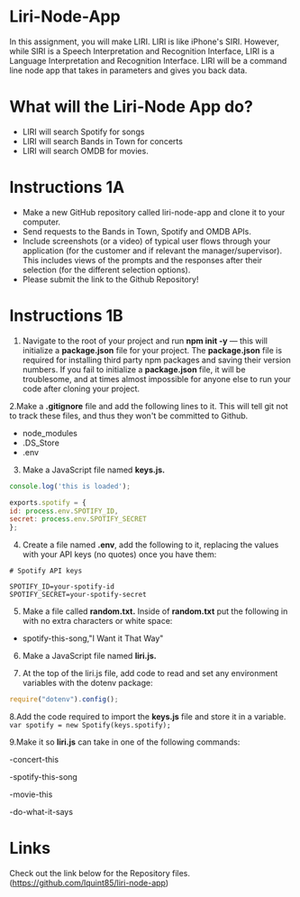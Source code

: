 # Liri-Node-App

In this assignment, you will make LIRI. LIRI is like iPhone's SIRI. However, while SIRI is a Speech Interpretation and Recognition Interface, LIRI is a Language Interpretation and Recognition Interface. LIRI will be a command line node app that takes in parameters and gives you back data.

# What will the Liri-Node App do?

* LIRI will search Spotify for songs
* LIRI will search Bands in Town for concerts
* LIRI will search OMDB for movies.

# Instructions 1A
* Make a new GitHub repository called liri-node-app and clone it to your computer.
* Send requests to the Bands in Town, Spotify and OMDB APIs.
* Include screenshots (or a video) of typical user flows through your application (for the customer and if relevant the manager/supervisor). This includes views of the prompts and the responses after their selection (for the different selection options).
* Please submit the link to the Github Repository!

# Instructions 1B

1. Navigate to the root of your project and run **npm init -y** — this will initialize a **package.json** file for your project. The **package.json** file is required for installing third party npm packages and saving their version numbers. If you fail to initialize a **package.json** file, it will be troublesome, and at times almost impossible for anyone else to run your code after cloning your project.

  2.Make a **.gitignore** file and add the following lines to it. This will tell git not to track these files, and thus they won't be committed to Github.
  -  node_modules
  - .DS_Store
  - .env

3. Make a JavaScript file named **keys.js.**
  ```javascript
  console.log('this is loaded');

exports.spotify = {
  id: process.env.SPOTIFY_ID,
  secret: process.env.SPOTIFY_SECRET
};
```
4. Create a file named **.env**, add the following to it, replacing the values with your API keys (no quotes) once you have them:
  ```
  # Spotify API keys

SPOTIFY_ID=your-spotify-id
SPOTIFY_SECRET=your-spotify-secret
```
5. Make a file called **random.txt.** Inside of **random.txt** put the following in with no extra characters or white space:

* spotify-this-song,"I Want it That Way"

6. Make a JavaScript file named **liri.js.**

7. At the top of the liri.js file, add code to read and set any environment variables with the dotenv package:
``` javascript
require("dotenv").config();
```

8.Add the code required to import the **keys.js** file and store it in a variable.
```var spotify = new Spotify(keys.spotify);```

9.Make it so **liri.js** can take in one of the following commands:

  -concert-this

  -spotify-this-song

  -movie-this

  -do-what-it-says


# Links 
Check out the link below for the Repository files.
(https://github.com/lquint85/liri-node-app)

